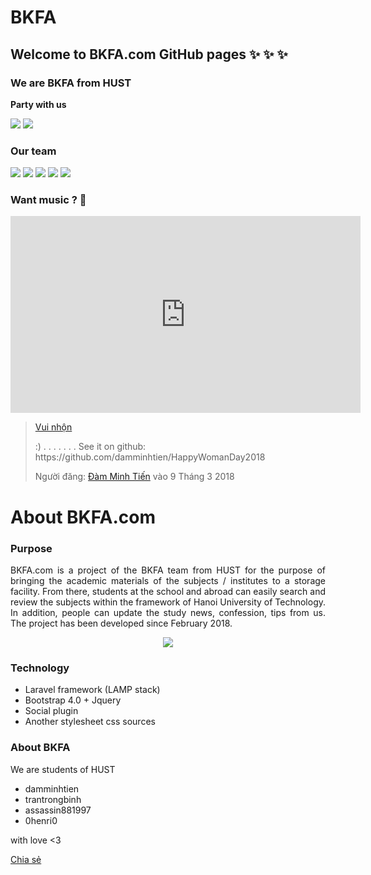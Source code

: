 <div id="fb-root"></div>
<script>(function(d, s, id) {
  var js, fjs = d.getElementsByTagName(s)[0];
  if (d.getElementById(id)) return;
  js = d.createElement(s); js.id = id;
  js.src = 'https://connect.facebook.net/vi_VN/sdk.js#xfbml=1&version=v2.12&appId=565933070461786&autoLogAppEvents=1';
  fjs.parentNode.insertBefore(js, fjs);
}(document, 'script', 'facebook-jssdk'));</script>

<div class="page-body">

# BKFA

## Welcome to BKFA.com GitHub pages :sparkles: :sparkles: :sparkles:

### We are BKFA from HUST 

<b>Party with us</b>

<img src="https://octodex.github.com/images/yaktocat.png">

<img src="https://i.ytimg.com/vi/NLSue7sTDMo/maxresdefault.jpg">

### Our team 

<img src="https://media.giphy.com/media/1ZtmZoLRtnfjBW1giN/giphy.gif">

<img src="https://media.giphy.com/media/5wFUxatvUMXJ9JhpVp/giphy.gif">

<img src="https://media.giphy.com/media/1lwtswtRpqDBcn9UVI/giphy.gif">

<img src="https://media.giphy.com/media/d5qqj1zFg3Z3uLS2xS/giphy.gif">

<img src="https://media.giphy.com/media/3XA0mnQR0zhD7OZAbG/giphy.gif">

### Want music ? :bouquet:

<iframe width="560" height="315" src="https://www.youtube.com/embed/dvntgt7IsOg" frameborder="0" allow="autoplay; encrypted-media" allowfullscreen></iframe>

<div class="fb-video" data-href="https://www.facebook.com/DamMinhTienn/videos/573056529746855/" data-width="500" data-show-text="true"><blockquote cite="https://www.facebook.com/DamMinhTienn/videos/573056529746855/" class="fb-xfbml-parse-ignore"><a href="https://www.facebook.com/DamMinhTienn/videos/573056529746855/">Vui nhộn</a><p>:)
.
.
.
.
.
.
.
See it on github: https://github.com/damminhtien/HappyWomanDay2018</p>Người đăng: <a href="https://www.facebook.com/DamMinhTienn/">Đàm Minh Tiến</a> vào 9 Tháng 3 2018</blockquote></div>


# About BKFA.com
### Purpose

<p align="justify" >BKFA.com is a project of the BKFA team from HUST for the purpose of bringing the academic materials of the subjects / institutes to a storage facility. From there, students at the school and abroad can easily search and review the subjects within the framework of Hanoi University of Technology. In addition, people can update the study news, confession, tips from us. The project has been developed since February 2018.
</p>

<p align="center"><img src="https://media.licdn.com/mpr/mpr/AAEAAQAAAAAAAAUmAAAAJDU0OTRjMjQ0LTU3MWMtNDJmOS05NzllLTU2Y2M2ZGFlOTZhYQ.jpg"></p>

### Technology

- Laravel framework (LAMP stack)
- Bootstrap 4.0 + Jquery
- Social plugin
- Another stylesheet css sources

### About BKFA

We are students of HUST   
- damminhtien
- trantrongbinh
- assassin881997
- 0henri0

with love <3

</div>

<div class="fb-share-button" data-href="https://damminhtien.github.io/bkfa/" data-layout="button_count" data-size="large" data-mobile-iframe="true"><a target="_blank" href="https://www.facebook.com/sharer/sharer.php?u=https%3A%2F%2Fdamminhtien.github.io%2Fbkfa%2F&amp;src=sdkpreparse" class="fb-xfbml-parse-ignore">Chia sẻ</a></div>
<div class="fb-like" data-href="https://damminhtien.github.io/bkfa/" data-layout="box_count" data-action="like" data-size="large" data-show-faces="true" data-share="true"></div>
<div class="fb-comments" data-href="https://damminhtien.github.io/bkfa/" data-numposts="5"></div>
<script type="text/javascript" src="https://platform.twitter.com/widgets.js"></script>
<script src="https://lab.hakim.se/zoom-js/js/zoom.js"></script>
		<script>
			document.querySelector( '.page-body' ).addEventListener( 'click', function( event ) {
				event.preventDefault();
				zoom.to({ element: event.target });
			} );
		</script>

